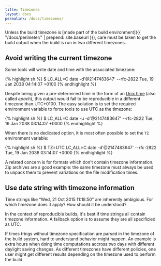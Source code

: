 ```yaml
---
title: Timezones
layout: docs
permalink: /docs/timezones/
---
```


Unless the build timezone is [made part of the build environment]({{
"/docs/perimeter/" | prepend: site.baseurl }}), care must be taken to
get the build output when the build is run in two different timezones.

Avoid writing the current timezone
----------------------------------

Some tools will write date and time with the associated timezone:

<div class="wrong">
{% highlight sh %}
$ LC_ALL=C date -d'@2147483647' --rfc-2822
Tue, 19 Jan 2038 04:14:07 +0100
{% endhighlight %}
</div>

Despite being given a pre-determined time in the form of an [Unix
time](https://en.wikipedia.org/wiki/Unix_time) (also called *epoch*),
this output would fail to be reproducible in a different timezone
than UTC+0100. The easy solution is to set the required environment
variable to force tools to use UTC as the timezone:

<div class="correct">
{% highlight sh %}
$ LC_ALL=C date -u -d'@2147483647' --rfc-2822
Tue, 19 Jan 2038 03:14:07 +0000
{% endhighlight %}
</div>

When there is no dedicated option, it is most often possible to set the `TZ`
environment variable:

<div class="correct">
{% highlight sh %}
$ TZ=UTC LC_ALL=C date -d'@2147483647' --rfc-2822
Tue, 19 Jan 2038 03:14:07 +0000
{% endhighlight %}
</div>

A related concern is for formats which don't contain timezone
information. Zip archives are a good example: the same timezone must
always be used to unpack them to prevent variations on the file
modification times.

Use date string with timezone information
-----------------------------------------

Time strings like “Wed, 21 Oct 2015 11:18:50” are inherently ambigious.
For which timezone does it apply? How should it be understood?

In the context of reproducible builds, it's best if time strings all
contain timezone information. A fallback option is to assume they are all
specificied as UTC.

If times trings without timezone specification are parsed in the
timezone of the build system, hard to understand behavior might happen.
An example is extra hours when doing time computations accross two days
with different daylight saving changes. As different timezones have
different policies, one user might get different results depending on
the timezone used to perform the build.

